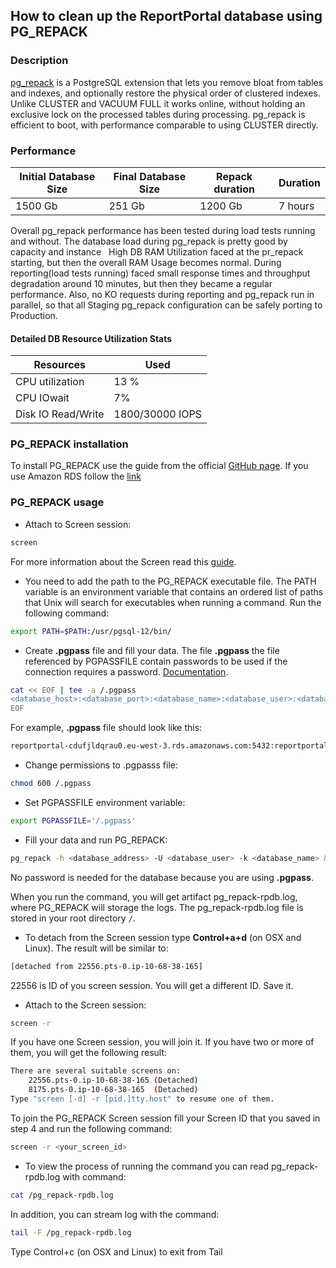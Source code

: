 ## How to clean up the ReportPortal database using PG_REPACK

### Description

[pg_repack](https://reorg.github.io/pg_repack/) is a PostgreSQL extension that lets you remove bloat from tables and indexes, and optionally restore the physical order of clustered indexes. Unlike CLUSTER and VACUUM FULL it works online, without holding an exclusive lock on the processed tables during processing. pg_repack is efficient to boot, with performance comparable to using CLUSTER directly.

### Performance 

|Initial Database Size|Final Database Size|Repack duration|Duration|
|---------------------|-------------------|---------------|--------|
|1500 Gb              |251 Gb             |1200 Gb        |7 hours | 

Overall pg_repack performance has been tested during load tests running and without. The database load during pg_repack is pretty good by capacity and instance  
High DB RAM Utilization faced at the pr_repack starting, but then the overall RAM Usage becomes normal. During reporting(load tests running) faced small response times and throughput degradation around 10 minutes, but then they became a regular performance. Also, no KO requests during reporting and pg_repack run in parallel, so that all Staging pg_repack configuration can be safely porting to Production.

#### Detailed DB Resource Utilization Stats

|Resources         |Used           |
|------------------|---------------|
|CPU utilization   |13 %           |
|CPU IOwait        |7%             |
|Disk IO Read/Write|1800/30000 IOPS|

### PG_REPACK installation

To install PG_REPACK use the guide from the official [GitHub page](https://reorg.github.io/pg_repack/). If you use Amazon RDS follow the [link](https://docs.aws.amazon.com/AmazonRDS/latest/UserGuide/Appendix.PostgreSQL.CommonDBATasks.html#Appendix.PostgreSQL.CommonDBATasks.pg_repack)

### PG_REPACK usage

* Attach to Screen session:

```bash
screen
```

For more information about the Screen read this [guide](https://linux.die.net/man/1/screen).

* You need to add the path to the PG_REPACK executable file. The PATH variable is an environment variable that contains an ordered list of paths that Unix will search for executables when running a command. Run the following command:

```bash
export PATH=$PATH:/usr/pgsql-12/bin/
```

* Create **.pgpass** file and fill your data. The file **.pgpass** the file referenced by PGPASSFILE contain passwords to be used if the connection requires a password. [Documentation](https://www.postgresql.org/docs/9.3/libpq-pgpass.html). 

```bash
cat << EOF | tee -a /.pgpass
<database_host>:<database_port>:<database_name>:<database_user>:<database_password>
EOF
```

For example, **.pgpass** file should look like this:

```bash
reportportal-cdufjldqrau0.eu-west-3.rds.amazonaws.com:5432:reportportal:rpuser:strongpassword
```

* Change permissions to .pgpasss file:

```bash
chmod 600 /.pgpass
```

* Set PGPASSFILE environment variable:

```bash
export PGPASSFILE='/.pgpass'
```

* Fill your data and run PG_REPACK:

```bash
pg_repack -h <database_address> -U <database_user> -k <database_name> &>> /pg_repack-rpdb.log
```

No password is needed for the database because you are using **.pgpass**.

When you run the command, you will get artifact pg_repack-rpdb.log, where PG_REPACK will storage the logs. The pg_repack-rpdb.log file is stored in your root directory `/`.

*	To detach from the Screen session type **Control+a+d** (on OSX and Linux). The result will be similar to:

```bash
[detached from 22556.pts-0.ip-10-68-38-165]
```

22556 is ID of you screen session. You will get a different ID. Save it.

*	Attach to the Screen session:

```bash 
screen -r
```

If you have one Screen session, you will join it. If you have two or more of them, you will get the following result:

```bash
There are several suitable screens on:
	22556.pts-0.ip-10-68-38-165	(Detached)
	8175.pts-0.ip-10-68-38-165	(Detached)
Type "screen [-d] -r [pid.]tty.host" to resume one of them.
```

To join the PG_REPACK Screen session fill your Screen ID that you saved in step 4 and run the following command:

```bash
screen -r <your_screen_id>
```

*	To view the process of running the command you can read pg_repack-rpdb.log with command:

```bash
cat /pg_repack-rpdb.log
```

In addition, you can stream log with the command:

```bash
tail -F /pg_repack-rpdb.log
```

Type Control+c (on OSX and Linux) to exit from Tail
